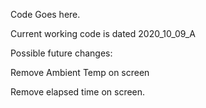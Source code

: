 Code Goes here.

Current working code is dated 2020_10_09_A

Possible future changes:

Remove Ambient Temp on  screen

Remove elapsed time on screen.
